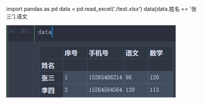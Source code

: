 import pandas as pd 
data = pd.read_excel('./test.xlsx') 
data[data.姓名 == '张三'].语文 



![替代文本](https://github.com/mcslll/note/blob/main/3911839397.png?raw=true)
